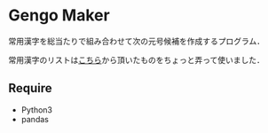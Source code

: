 # Gengo Maker
常用漢字を総当たりで組み合わせて次の元号候補を作成するプログラム．  
  
常用漢字のリストは[こちら](https://github.com/cjkvi/cjkvi-tables/blob/master/joyo2010.txt)から頂いたものをちょっと弄って使いました．  

## Require
- Python3
- pandas